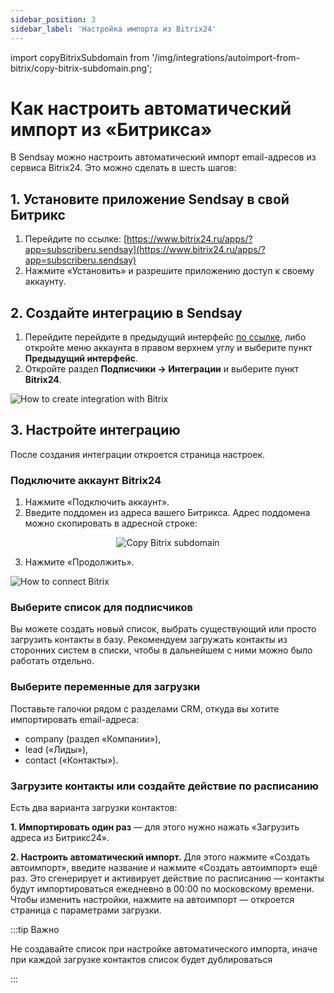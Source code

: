 ```yaml
---
sidebar_position: 3
sidebar_label: 'Настройка импорта из Bitrix24'
---
```


import copyBitrixSubdomain from '/img/integrations/autoimport-from-bitrix/copy-bitrix-subdomain.png';

# Как настроить автоматический импорт из «Битрикса»

В Sendsay можно настроить автоматический импорт email-адресов из сервиса Bitrix24. Это можно сделать в шесть шагов:

## 1. Установите приложение Sendsay в свой Битрикс

1. Перейдите по ссылке: [https://www.bitrix24.ru/apps/?app=subscriberu.sendsay](https://www.bitrix24.ru/apps/?app=subscriberu.sendsay)
2. Нажмите «Установить» и разрешите приложению доступ к своему аккаунту.

## 2. Создайте интеграцию в Sendsay

1. Перейдите перейдите в предыдущий интерфейс [по ссылке](https://sendsay.ru/account/#dashboard), либо откройте меню аккаунта в правом верхнем углу и выберите пункт **Предыдущий интерфейс**.
2. Откройте раздел **Подписчики → Интеграции** и выберите пункт **Bitrix24**.

![How to create integration with Bitrix](/img/integrations\autoimport-from-bitrix/how-to-create-integration-with-bitrix.gif) <br />

## 3. Настройте интеграцию

После создания интеграции откроется страница настроек.

### Подключите аккаунт Bitrix24

1. Нажмите «Подключить аккаунт».
2. Введите поддомен из адреса вашего Битрикса. Адрес поддомена можно скопировать в адресной строке:

<p align="center">
  <img src={copyBitrixSubdomain} alt="Copy Bitrix subdomain" />
</p>

3. Нажмите «Продолжить».

![How to connect Bitrix](/img/integrations\autoimport-from-bitrix/how-to-connect-bitrix.gif) <br />

### Выберите список для подписчиков

Вы можете создать новый список, выбрать существующий или просто загрузить контакты в базу. Рекомендуем загружать контакты из сторонних систем в списки, чтобы в дальнейшем с ними можно было работать отдельно.

### Выберите переменные для загрузки

Поставьте галочки рядом с разделами CRM, откуда вы хотите импортировать email-адреса:

- company (раздел «Компании»),
- lead («Лиды»),
- contact («Контакты»).

### Загрузите контакты или создайте действие по расписанию

Есть два варианта загрузки контактов:

**1. Импортировать один раз** — для этого нужно нажать «Загрузить адреса из Битрикс24».<br />

**2. Настроить автоматический импорт.** Для этого нажмите «Создать автоимпорт», введите название и нажмите «Создать автоимпорт» ещё раз. Это сгенерирует и активирует действие по расписанию — контакты будут импортироваться ежедневно в 00:00 по московскому времени. Чтобы изменить настройки, нажмите на автоимпорт — откроется страница с параметрами загрузки.

:::tip Важно

Не создавайте список при настройке автоматического импорта, иначе при каждой загрузке контактов список будет дублироваться

:::
